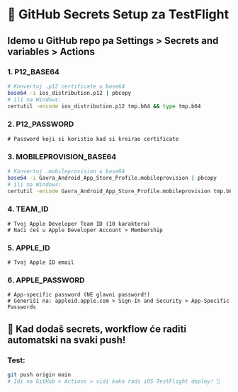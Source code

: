 # 🔐 GitHub Secrets Setup za TestFlight

## Idemo u GitHub repo pa Settings > Secrets and variables > Actions

### 1. **P12_BASE64**
```bash
# Konvertuj .p12 certificate u base64
base64 -i ios_distribution.p12 | pbcopy
# ili na Windows:
certutil -encode ios_distribution.p12 tmp.b64 && type tmp.b64
```

### 2. **P12_PASSWORD** 
```
# Password koji si koristio kad si kreirao certificate
```

### 3. **MOBILEPROVISION_BASE64**
```bash
# Konvertuj .mobileprovision u base64  
base64 -i Gavra_Android_App_Store_Profile.mobileprovision | pbcopy
# ili na Windows:
certutil -encode Gavra_Android_App_Store_Profile.mobileprovision tmp.b64 && type tmp.b64
```

### 4. **TEAM_ID**
```
# Tvoj Apple Developer Team ID (10 karaktera)
# Naći ćeš u Apple Developer Account > Membership
```

### 5. **APPLE_ID** 
```
# Tvoj Apple ID email
```

### 6. **APPLE_PASSWORD**
```
# App-specific password (NE glavni password!)
# Generiši na: appleid.apple.com > Sign-In and Security > App-Specific Passwords
```

## 🚀 Kad dodaš secrets, workflow će raditi automatski na svaki push!

### Test:
```bash
git push origin main
# Idi na GitHub > Actions > vidi kako radi iOS TestFlight deploy! 🎯
```
